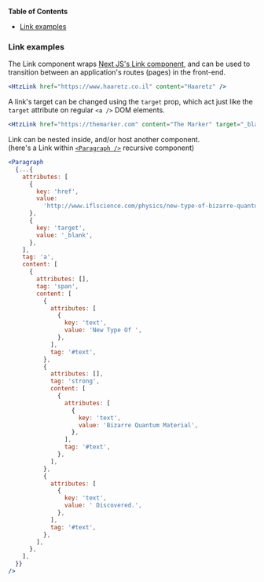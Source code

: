 <!-- START doctoc generated TOC please keep comment here to allow auto update -->
<!-- DON'T EDIT THIS SECTION, INSTEAD RE-RUN doctoc TO UPDATE -->

**Table of Contents**

- [Link examples](#link-examples)

<!-- END doctoc generated TOC please keep comment here to allow auto update -->

### Link examples

The Link component wraps [Next JS's Link component](https://github.com/zeit/next.js/#with-link),
and can be used to transition between an application's routes (pages) in the front-end.

```jsx
<HtzLink href="https://www.haaretz.co.il" content="Haaretz" />
```

A link's target can be changed using the `target` prop, which act just like the `target`
attribute on regular `<a />` DOM elements.

```jsx
<HtzLink href="https://themarker.com" content="The Marker" target="_blank" />
```

Link can be nested inside, and/or host another component.<br/>
(here's a Link within [`<Paragraph />`](./#paragraph) recursive component)

```jsx
<Paragraph
  {...{
    attributes: [
      {
        key: 'href',
        value:
          'http://www.iflscience.com/physics/new-type-of-bizarre-quantum-material-discovered/',
      },
      {
        key: 'target',
        value: '_blank',
      },
    ],
    tag: 'a',
    content: [
      {
        attributes: [],
        tag: 'span',
        content: [
          {
            attributes: [
              {
                key: 'text',
                value: 'New Type Of ',
              },
            ],
            tag: '#text',
          },
          {
            attributes: [],
            tag: 'strong',
            content: [
              {
                attributes: [
                  {
                    key: 'text',
                    value: 'Bizarre Quantum Material',
                  },
                ],
                tag: '#text',
              },
            ],
          },
          {
            attributes: [
              {
                key: 'text',
                value: ' Discovered.',
              },
            ],
            tag: '#text',
          },
        ],
      },
    ],
  }}
/>
```
